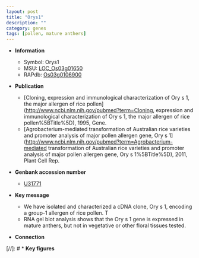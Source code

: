 ```yaml
---
layout: post
title: "Orys1"
description: ""
category: genes
tags: [pollen, mature anthers]
---
```


* **Information**  
    + Symbol: Orys1  
    + MSU: [LOC_Os03g01650](http://rice.uga.edu/cgi-bin/ORF_infopage.cgi?orf=LOC_Os03g01650)  
    + RAPdb: [Os03g0106900](https://rapdb.dna.affrc.go.jp/locus/?name=Os03g0106900)  

* **Publication**  
    + [Cloning, expression and immunological characterization of Ory s 1, the major allergen of rice pollen](http://www.ncbi.nlm.nih.gov/pubmed?term=Cloning, expression and immunological characterization of Ory s 1, the major allergen of rice pollen%5BTitle%5D), 1995, Gene.
    + [Agrobacterium-mediated transformation of Australian rice varieties and promoter analysis of major pollen allergen gene, Ory s 1](http://www.ncbi.nlm.nih.gov/pubmed?term=Agrobacterium-mediated transformation of Australian rice varieties and promoter analysis of major pollen allergen gene, Ory s 1%5BTitle%5D), 2011, Plant Cell Rep.

* **Genbank accession number**  
    + [U31771](http://www.ncbi.nlm.nih.gov/nuccore/U31771)

* **Key message**  
    + We have isolated and characterized a cDNA clone, Ory s 1, encoding a group-1 allergen of rice pollen. T
    + RNA gel blot analysis shows that the Ory s 1 gene is expressed in mature anthers, but not in vegetative or other floral tissues tested.

* **Connection**  

[//]: # * **Key figures**  


